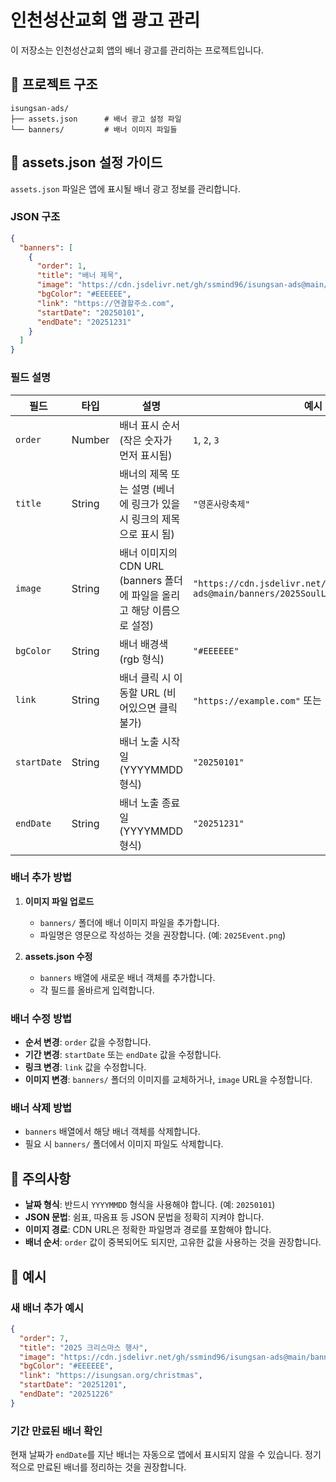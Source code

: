 # 인천성산교회 앱 광고 관리

이 저장소는 인천성산교회 앱의 배너 광고를 관리하는 프로젝트입니다.

## 📁 프로젝트 구조

```
isungsan-ads/
├── assets.json      # 배너 광고 설정 파일
└── banners/         # 배너 이미지 파일들
```

## 📝 assets.json 설정 가이드

`assets.json` 파일은 앱에 표시될 배너 광고 정보를 관리합니다.

### JSON 구조

```json
{
  "banners": [
    {
      "order": 1,
      "title": "배너 제목",
      "image": "https://cdn.jsdelivr.net/gh/ssmind96/isungsan-ads@main/banners/이미지파일명.png",
      "bgColor": "#EEEEEE",
      "link": "https://연결할주소.com",
      "startDate": "20250101",
      "endDate": "20251231"
    }
  ]
}
```

### 필드 설명

| 필드 | 타입 | 설명 | 예시 |
|------|------|------|------|
| `order` | Number | 배너 표시 순서 (작은 숫자가 먼저 표시됨) | `1`, `2`, `3` |
| `title` | String | 배너의 제목 또는 설명 (베너에 링크가 있을 시 링크의 제목으로 표시 됨) | `"영혼사랑축제"` |
| `image` | String | 배너 이미지의 CDN URL (banners 폴더에 파일을 올리고 해당 이름으로 설정) | `"https://cdn.jsdelivr.net/gh/ssmind96/isungsan-ads@main/banners/2025SoulLove.png"` |
| `bgColor` | String | 배너 배경색 (rgb 형식) | `"#EEEEEE"` |
| `link` | String | 배너 클릭 시 이동할 URL (비어있으면 클릭 불가) | `"https://example.com"` 또는 `""` |
| `startDate` | String | 배너 노출 시작일 (YYYYMMDD 형식) | `"20250101"` |
| `endDate` | String | 배너 노출 종료일 (YYYYMMDD 형식) | `"20251231"` |

### 배너 추가 방법

1. **이미지 파일 업로드**
   - `banners/` 폴더에 배너 이미지 파일을 추가합니다.
   - 파일명은 영문으로 작성하는 것을 권장합니다. (예: `2025Event.png`)

2. **assets.json 수정**
   - `banners` 배열에 새로운 배너 객체를 추가합니다.
   - 각 필드를 올바르게 입력합니다.


### 배너 수정 방법

- **순서 변경**: `order` 값을 수정합니다.
- **기간 변경**: `startDate` 또는 `endDate` 값을 수정합니다.
- **링크 변경**: `link` 값을 수정합니다.
- **이미지 변경**: `banners/` 폴더의 이미지를 교체하거나, `image` URL을 수정합니다.

### 배너 삭제 방법

- `banners` 배열에서 해당 배너 객체를 삭제합니다.
- 필요 시 `banners/` 폴더에서 이미지 파일도 삭제합니다.

## 🎯 주의사항

- **날짜 형식**: 반드시 `YYYYMMDD` 형식을 사용해야 합니다. (예: `20250101`)
- **JSON 문법**: 쉼표, 따옴표 등 JSON 문법을 정확히 지켜야 합니다.
- **이미지 경로**: CDN URL은 정확한 파일명과 경로를 포함해야 합니다.
- **배너 순서**: `order` 값이 중복되어도 되지만, 고유한 값을 사용하는 것을 권장합니다.

## 📌 예시

### 새 배너 추가 예시

```json
{
  "order": 7,
  "title": "2025 크리스마스 행사",
  "image": "https://cdn.jsdelivr.net/gh/ssmind96/isungsan-ads@main/banners/2025Christmas.png",
  "bgColor": "#EEEEEE",
  "link": "https://isungsan.org/christmas",
  "startDate": "20251201",
  "endDate": "20251226"
}
```

### 기간 만료된 배너 확인

현재 날짜가 `endDate`를 지난 배너는 자동으로 앱에서 표시되지 않을 수 있습니다. 정기적으로 만료된 배너를 정리하는 것을 권장합니다.

